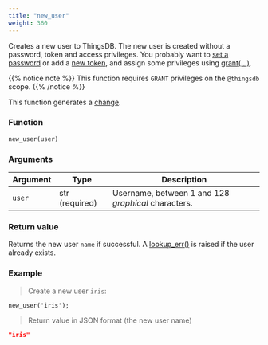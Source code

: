 ```yaml
---
title: "new_user"
weight: 360
---
```


Creates a new user to ThingsDB. The new user is created without a password, token and access privileges.
You probably want to [set a password](../../thingsdb-api/set_password) or add a [new token](../../thingsdb-api/new_token), and assign some privileges using [grant(...)](../../thingsdb-api/grant).

{{% notice note %}}
This function requires `GRANT` privileges on the `@thingsdb` scope.
{{% /notice %}}

This function generates a [change](../../overview/changes).

### Function

`new_user(user)`

### Arguments

Argument | Type | Description
-------- | ---- | -----------
`user` | str (required) | Username, between 1 and 128 *graphical* characters.

### Return value

Returns the new user `name` if successful. A [lookup_err()](../../errors/lookup_err) is raised
if the user already exists.

### Example

> Create a new user `iris`:

```thingsdb,json_response,@t
new_user('iris');
```

> Return value in JSON format (the new user name)

```json
"iris"
```
